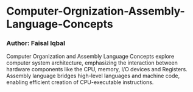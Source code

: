 # Computer-Orgnization-Assembly-Language-Concepts
<h3>Author: Faisal Iqbal</h3>
Computer Organization and Assembly Language Concepts explore computer system architecture, emphasizing the interaction between hardware components like the CPU, memory, I/O devices and Registers. Assembly language bridges high-level languages and machine code, enabling efficient creation of CPU-executable instructions.
